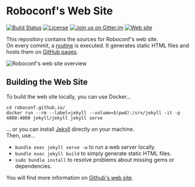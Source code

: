 # Roboconf's Web Site
[![Build Status](https://travis-ci.org/roboconf/roboconf.github.io.svg?branch=master)](https://travis-ci.org/roboconf/roboconf.github.io)
[![License](https://img.shields.io/badge/license-Creative%20Commons-blue.svg)](http://creativecommons.org/licenses/by/3.0/)
[![Join us on Gitter.im](https://img.shields.io/badge/gitter-join%20chat-brightgreen.svg)](https://gitter.im/roboconf/roboconf)
[![Web site](https://img.shields.io/badge/website-roboconf.github.io-b23e4b.svg)](https://roboconf.github.io)

This repository contains the sources for Roboconf's web site.  
On every commit, a [routine](http://jekyllrb.com/) is executed. It generates static HTML files and hosts 
them on [GitHub pages](https://pages.github.com/).

<img src="https://roboconf.github.io/resources/img/readme_website.png" alt="Roboconf's web site overview" />


## Building the Web Site

To build the web site locally, you can use Docker...

```
cd roboconf.github.io/
docker run --rm --label=jekyll --volume=$(pwd):/srv/jekyll -it -p 4000:4000 jekyll/jekyll jekyll serve
```

... or you can install [Jekyll](http://jekyllrb.com/) directly on your machine.  
Then, use...

* `bundle exec jekyll serve -w` to run a web server locally.
* `bundle exec jekyll build` to simply generate static HTML files.
* `sudo bundle install` to resolve problems about missing gems or dependencies.

You will find more information on [Github's web site](https://help.github.com/articles/setting-up-your-pages-site-locally-with-jekyll/).
